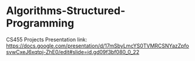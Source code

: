 # Algorithms-Structured-Programming
CS455 Projects
Presentation link:
https://docs.google.com/presentation/d/17mSbyLmcYS0TVMRCSNYazZpfosvwCxeJ6xqtpj-ZhE0/edit#slide=id.gd09f3bf080_0_22
